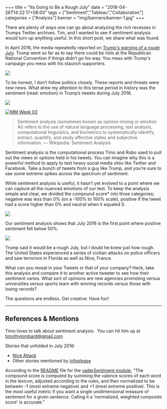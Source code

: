 +++
title = "Its Going to Be a Rough July"
date = "2018-04-26T14:22:17+08:00"
tags = ["Sentiment","Tableau","Collaboration"]
categories = ["Analysis"]
banner = "img/banners/banner-1.jpg"
+++

There are plenty of ways one can go about analyzing the rich recesses in Trumps Twitter archives. Tim, and I wanted to see if sentiment analysis would turn up anything useful. In this short post, we share what was found.

In April 2016, the media repeatedly reported on [Trump's warning of a rough July](http://fortune.com/2016/04/18/donald-trump-rough-july/). Trump went so far as to say there could be riots at the Republican National Convention if things didn’t go his way. You mess with Trump's campaign you mess with his staunch supporters.

![](/img/post-1/trump-yelling.png)

To be honest, I don’t follow politics closely. These reports and threats were new news. What drew my attention to this tense period in history was the sentiment (read: emotion) in Trump’s tweets during July 2016.

![](/img/post-1/area-chart.png)
</iframe>
  <div class='tableauPlaceholder' id='viz1524741612356' style='position: relative'>
    <noscript>
      <a href='#'>
        <img alt='MM Week 03 ' src='https:&#47;&#47;public.tableau.com&#47;static&#47;images&#47;wo&#47;workbook_26&#47;MMWeek03&#47;1_rss.png' style='border: none' />
      </a>
    </noscript>
    <object class='tableauViz'  style='display:none;'>
      <param name='host_url' value='https%3A%2F%2Fpublic.tableau.com%2F' />
      <param name='embed_code_version' value='3' />
      <param name='site_root' value='' />
      <param name='name' value='workbook_26&#47;MMWeek03' />
      <param name='tabs' value='no' />
      <param name='toolbar' value='yes' />
      <param name='static_image' value='https:&#47;&#47;public.tableau.com&#47;static&#47;images&#47;wo&#47;workbook_26&#47;MMWeek03&#47;1.png' />
      <param name='animate_transition' value='yes' />
      <param name='display_static_image' value='yes' />
      <param name='display_spinner' value='yes' />
      <param name='display_overlay' value='yes' />
      <param name='display_count' value='yes' />
    </object>
  </div>
  <script type='text/javascript'>
    var divElement = document.getElementById('viz1524741612356');
    var vizElement = divElement.getElementsByTagName('object')[0];                    vizElement.style.width='625px';vizElement.style.height='627px';
    var scriptElement = document.createElement('script');
    scriptElement.src = 'https://public.tableau.com/javascripts/api/viz_v1.js';                    vizElement.parentNode.insertBefore(scriptElement, vizElement);
  </script>
</iframe>

> Sentiment analysis (sometimes known as opinion mining or emotion AI) refers to the use of natural language processing, text analysis, computational linguistics, and biometrics to systematically identify, extract, quantify, and study affective states and subjective information. — Wikipedia: Sentiment Analysis

Sentiment analysis is the computational process Timo and Robo used to pull out the views or options held in his tweets. You can imagine why this is a powerful method to apply to text heavy social media sites like Twitter and Facebook. Take a bunch of tweets from a guy like Trump, and you’re sure to see some extreme spikes across the spectrum of sentiment.

While sentiment analysis is useful, it hasn’t yet evolved to a point where we can capture all the nuanced emotions of our text. To keep the analysis simple and clear, we divided the compound score* into three categories; negative was less than 0% (on a -100% to 100% scale), positive if the tweet had a score higher than 0% and neutral when it equaled 0.

![](/img/post-1/sentiment-calculation.png)

Our sentiment analysis shows that July 2016 is the first point where positive sentiment fell below 50%.

![](/img/post-1/low-positivity.png)

Trump said it would be a rough July, but I doubt he knew just how rough. The United States experienced a series of civilian attacks on police officers and saw terrorism in Florida as well as Nice, France.

What can you reveal in your Tweets or that of your company? Heck, take this analysis and compare it to another active tweeter to see how their sentiment varies. What sort of opinions are new agencies promoting versus universities versus sports team with winning records versus those with losing records?

The questions are endless. Get creative. Have fun!

---

## References & Mentions

Timo loves to talk about sentiment analysis.  You can hit him up at [timothylombard@gmail.com](mailto:http://timothylombard@gmail.com)

Stories that unfolded in July 2016:

* [Nice Attack](https://en.wikipedia.org/wiki/2016_Nice_attack )
* Other stories mentioned by [infoplease](https://www.infoplease.com/world/2016-current-events/july-2016-current-events-us-news-slideshow)

According to the [README](https://github.com/cjhutto/vaderSentiment) file for the [vaderSentiment module](https://github.com/cjhutto/vaderSentiment), “The compound score is computed by summing the valence scores of each word in the lexicon, adjusted according to the rules, and then normalized to be between -1 (most extreme negative) and +1 (most extreme positive). This is the most useful metric if you want a single unidimensional measure of sentiment for a given sentence. Calling it a 'normalized, weighted composite score' is accurate.”